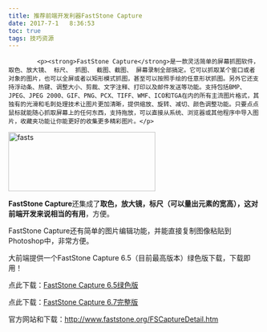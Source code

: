 ```yaml
---
title: 推荐前端开发利器FastStone Capture
date: 2017-7-1   8:36:53
toc: true
tags: 技巧资源
---
```


			<p><strong>FastStone Capture</strong>是一款灵活简单的屏幕抓图软件，取色、放大镜、 标尺、 抓图、 截图、截图、 屏幕录制全部搞定。它可以抓取某个窗口或者对象的图片，也可以全屏或者以矩形模式抓图，甚至可以按照手绘的任意形状抓图。另外它还支持浮动条、热键、调整大小、剪裁、文字注释、打印以及邮件发送等功能。支持包括BMP、JPEG、JPEG 2000、GIF、PNG、PCX、TIFF、WMF、ICO和TGA在内的所有主流图片格式，其独有的光滑和毛刺处理技术让图片更加清晰，提供缩放、旋转、减切、颜色调整功能。只要点点鼠标就能随心抓取屏幕上的任何东西，支持拖放，可以直接从系统、浏览器或其他程序中导入图片，收藏夹功能让你能更好的收集更多精彩图片。</p>
<p><a href="http://www.webqianduan.cn/wp-content/uploads/2014/06/fasts.png"><img class="alignnone size-full wp-image-159" alt="fasts" src="http://www.webqianduan.cn/wp-content/uploads/2014/06/fasts.png" width="293" height="118"></a></p>
<p><strong>FastStone Capture</strong>还集成了<strong>取色，放大镜，标尺（可以量出元素的宽高），这对前端开发来说相当的有用</strong>，方便。</p>
<p>FastStone Capture还有简单的图片编辑功能，并能直接复制图像粘贴到Photoshop中，非常方便。</p>
<p>大前端提供一个FastStone Capture 6.5（目前最高版本）绿色版下载，下载即用！</p>
<p>点此下载：<a title="" href="http://cid-e362efbffe1426d3.office.live.com/self.aspx/d/FSCapture6.5.zip" target="_blank" data-original-title="">FastStone Capture 6.5绿色版</a></p>
<p>点此下载：<a title="" href="http://cid-e362efbffe1426d3.office.live.com/self.aspx/d/FastStone%5E_Capture%5E_6.7%5E_HA.exe" target="_blank" data-original-title="">FastStone Capture 6.7完整版</a></p>
<p>官方网站和下载：<a title="" href="http://www.faststone.org/FSCaptureDetail.htm" target="_blank" data-original-title="">http://www.faststone.org/FSCaptureDetail.htm</a></p>
		